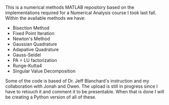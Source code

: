 This is a numerical methods MATLAB repository based on the implementations required for a Numerical Analysis course I took last fall. Within the available methods we have:

- Bisection Method
- Fixed Point Iteration
- Newton's Method
- Gaussian Quadrature
- Adapative Quadrature
- Gauss-Seidel
- PA = LU factorization
- Runge-Kutta4
- Singular Value Decomposition

Some of the code is based of Dr. Jeff Blanchard's instruction and my collaboration with Jonah and Owen. The upload is still in progress since I have to retouch it and comment it to be presentable. When that is done I will be creating a Python version of all of these.

